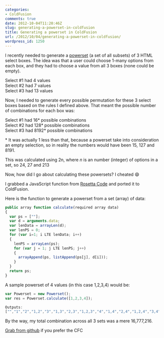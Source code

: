 ```yaml
---
categories:
- ColdFusion
comments: true
date: 2012-10-04T11:20:46Z
slug: generating-a-powerset-in-coldfusion
title: Generating a powerset in ColdFusion
url: /2012/10/04/generating-a-powerset-in-coldfusion/
wordpress_id: 1250
---
```


I recently needed to generate a [powerset](http://en.wikipedia.org/wiki/Power_set) (a set of all subsets) of 3 HTML select boxes. The idea was that a user could choose 1-many options from each box, and they had to choose a value from all 3 boxes (none could be empty).

Select #1 had 4 values  
Select #2 had 7 values  
Select #3 had 13 values

Now, I needed to generate every possible permutation for these 3 select boxes based on the rules I defined above. That meant the possible number of combinations for each box was:

Select #1 had 16* possible combinations  
Select #2 had 128* possible combinations  
Select #3 had 8192* possible combinations  

\* It was actually 1 less than that, because a powerset take into consideration an empty selection, so in reality the numbers would have been 15, 127 and 8191.

This was calculated using 2n, where _n_ is an number (integer) of options in a set, so 24, 27 and 213

Now, how did I go about calculating these powersets? I cheated :smile:

I grabbed a JavaScript function from [Rosetta Code](http://rosettacode.org/wiki/Power_set#JavaScript) and ported it to ColdFusion.

Here is the function to generate a powerset from a set (array) of data:

``` javascript
public array function calculate(required array data)
{
  var ps = [""];
  var d = arguments.data;
  var lenData = arrayLen(d);
  var lenPS = 0;
  for (var i=1; i LTE lenData; i++)
  {
    lenPS = arrayLen(ps);
    for (var j = 1; j LTE lenPS; j++)
    {
      arrayAppend(ps, listAppend(ps[j], d[i]));
    }
  }
  return ps;
}
```

A sample powerset of 4 values (in this case 1,2,3,4) would be:

``` javascript
var Powerset = new Powerset();
var res = Powerset.calculate([1,2,3,4]);

Outputs:
["","1","2","1,2","3","1,3","2,3","1,2,3","4","1,4","2,4","1,2,4","3,4","1,3,4","2,3,4","1,2,3,4"]
```

By the way, my total combination across all 3 sets was a mere 16,777,216.

[Grab from github](https://github.com/michaelsharman/Powerset) if you prefer the CFC

